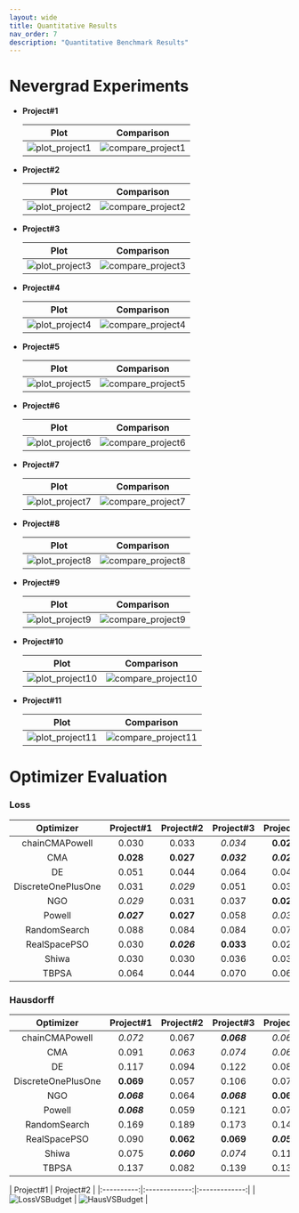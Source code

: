 ```yaml
---
layout: wide
title: Quantitative Results
nav_order: 7
description: "Quantitative Benchmark Results"
---
```


# Nevergrad Experiments

- **Project#1**

    | Plot | Comparison |
    |:-------:|:-------:|
    | ![plot_project1](./assets/images/nevergrad/plots/perfcap_experiment1_plots/xpresults.png) | ![compare_project1](./assets/images/nevergrad/plots/perfcap_experiment1_plots/fight_all.png) |

- **Project#2**
    
    | Plot | Comparison |
    |:-------:|:-------:|
    | ![plot_project2](./assets/images/nevergrad/plots/perfcap_experiment2_plots/xpresults.png) | ![compare_project2](./assets/images/nevergrad/plots/perfcap_experiment2_plots/fight_all.png) |

- **Project#3**
    
    | Plot | Comparison |
    |:-------:|:-------:|
    | ![plot_project3](./assets/images/nevergrad/plots/perfcap_experiment3_plots/xpresults.png) | ![compare_project3](./assets/images/nevergrad/plots/perfcap_experiment3_plots/fight_all.png) |

- **Project#4**
    
    | Plot | Comparison |
    |:-------:|:-------:|
    | ![plot_project4](./assets/images/nevergrad/plots/perfcap_experiment4_plots/xpresults.png) | ![compare_project4](./assets/images/nevergrad/plots/perfcap_experiment4_plots/fight_all.png) |

- **Project#5**

    | Plot | Comparison |
    |:-------:|:-------:|
    | ![plot_project5](./assets/images/nevergrad/plots/perfcap_experiment5_plots/xpresults.png) | ![compare_project5](./assets/images/nevergrad/plots/perfcap_experiment5_plots/fight_all.png) |

- **Project#6**
    
    | Plot | Comparison |
    |:-------:|:-------:|
    | ![plot_project6](./assets/images/nevergrad/plots/perfcap_experiment6_plots/xpresults.png) | ![compare_project6](./assets/images/nevergrad/plots/perfcap_experiment6_plots/fight_all.png) |

- **Project#7**
    
    | Plot | Comparison |
    |:-------:|:-------:|
    | ![plot_project7](./assets/images/nevergrad/plots/perfcap_experiment7_plots/xpresults.png) | ![compare_project7](./assets/images/nevergrad/plots/perfcap_experiment7_plots/fight_all.png) |

- **Project#8** 
    
    | Plot | Comparison |
    |:-------:|:-------:|
    | ![plot_project8](./assets/images/nevergrad/plots/perfcap_experiment8_plots/xpresults.png) | ![compare_project8](./assets/images/nevergrad/plots/perfcap_experiment8_plots/fight_all.png) |

- **Project#9**
    
    | Plot | Comparison |
    |:-------:|:-------:|
    | ![plot_project9](./assets/images/nevergrad/plots/perfcap_experiment9_plots/xpresults.png) | ![compare_project9](./assets/images/nevergrad/plots/perfcap_experiment9_plots/fight_all.png) |

- **Project#10**
    
    | Plot | Comparison |
    |:-------:|:-------:|
    | ![plot_project10](./assets/images/nevergrad/plots/perfcap_experiment10_plots/xpresults.png) | ![compare_project10](./assets/images/nevergrad/plots/perfcap_experiment10_plots/fight_all.png) |

- **Project#11**

    | Plot | Comparison |
    |:-------:|:-------:|
    | ![plot_project11](./assets/images/nevergrad/plots/perfcap_experiment11_plots/xpresults.png) | ![compare_project11](./assets/images/nevergrad/plots/perfcap_experiment11_plots/fight_all.png) |


# Optimizer Evaluation

### Loss

|      Optimizer     | Project#1 | Project#2 | Project#3 | Project#4 | Project#5 | Project#6 | Project#7 | Project#8 | Project#9 | Project#10 | Project#11 | Average |
|:------------------:|:------------:|:------------:|:------------:|:------------:|:------------:|:------------:|:------------:|:------------:|:------------:|:-------------:|:-------------:|:-------:|
|   chainCMAPowell   |     0.030    |     0.033    |     _0.034_    |     **0.029**    |     _0.033_    |     _0.027_    |     0.038    |     _0.025_    |     0.030    |     0.047     |     0.037     |  _0.033_  |
|         CMA        |     **0.028**    |     **0.027**    |     ***0.032***    |     ***0.026***    |     ***0.031***    |     ***0.025***    |     ***0.033***    |     **0.023**    |     ***0.027***    |     _0.045_     |     ***0.028***     |  ***0.030***  |
|         DE         |     0.051    |     0.044    |     0.064    |     0.042    |     0.048    |     0.042    |     0.051    |     0.036    |     0.040    |     0.053     |     0.045     |  0.047  |
| DiscreteOnePlusOne |     0.031    |     _0.029_    |     0.051    |     0.031    |     **0.032**    |     0.028    |     _0.037_    |     ***0.022***    |     _0.029_    |     ***0.043***     |     0.031     |  _0.033_  |
|         NGO        |     _0.029_    |     0.031    |     0.037    |     **0.029**    |     _0.033_    |     _0.027_    |     0.039    |     _0.025_    |     **0.028**    |     **0.044**     |     0.032     |  **0.032**  |
|       Powell       |     ***0.027***    |     **0.027**    |     0.058    |     _0.030_    |     **0.032**    |     0.030    |     0.039    |     ***0.022***    |     _0.029_    |     0.047     |     **0.029**     |  0.034  |
|    RandomSearch    |     0.088    |     0.084    |     0.084    |     0.073    |     0.076    |     0.067    |     0.077    |     0.058    |     0.065    |     0.076     |     0.064     |  0.074  |
|    RealSpacePSO    |     0.030    |     ***0.026***    |     **0.033**    |     0.027    |     ***0.031***    |     ***0.024***    |     **0.034**    |     ***0.022***    |     **0.028**    |     **0.044**     |     **0.029**     |  ***0.030***  |
|        Shiwa       |     0.030    |     0.030    |     0.036    |     0.031    |     _0.033_    |     _0.027_    |     _0.037_    |     _0.025_    |     0.031    |     ***0.043***     |     0.039     |  _0.033_  |
|        TBPSA       |     0.064    |     0.044    |     0.070    |     0.060    |     0.054    |     0.051    |     0.061    |     0.027    |     0.045    |     0.068     |     0.054     |  0.054  |

### Hausdorff

|      Optimizer     | Project#1 | Project#2 | Project#3 | Project#4 | Project#5 | Project#6 | Project#7 | Project#8 | Project#9 | Project#10 | Project#11 | Average |
|:------------------:|:------------:|:------------:|:------------:|:------------:|:------------:|:------------:|:------------:|:------------:|:------------:|:-------------:|:-------------:|:-------:|
|   chainCMAPowell   |     _0.072_    |     0.067    |     ***0.068***    |     _0.064_    |     _0.103_    |     _0.108_    |     _0.118_    |     0.060    |     0.063    |     0.547     |     0.162     |  0.130  |
|         CMA        |     0.091    |     _0.063_    |     _0.074_    |     _0.064_    |     ***0.105***    |     ***0.105***    |     **0.095**    |     0.061    |     _0.059_    |     0.539     |     ***0.057***     |  ***0.119***  |
|         DE         |     0.117    |     0.094    |     0.122    |     0.085    |     0.119    |     0.123    |     0.151    |     0.078    |     0.090    |     0.537     |     0.106     |  0.148  |
| DiscreteOnePlusOne |     **0.069**    |     0.057    |     0.106    |     0.077    |     0.111    |     0.112    |     0.111    |     ***0.051***    |     ***0.056***    |     _0.533_     |     0.076     |  0.124  |
|         NGO        |     ***0.068***    |     0.064    |     ***0.068***    |     **0.061**    |     ***0.096***    |     0.113    |     0.114    |     _0.056_    |     ***0.056***    |     0.543     |     _0.063_     |  ***0.119***  |
|       Powell       |     ***0.068***    |     0.059    |     0.121    |     0.072    |     **0.107**    |     **0.107**    |     ***0.091***    |     **0.054**    |     **0.057**    |     0.540     |     0.075     |  _0.123_  |
|    RandomSearch    |     0.169    |     0.189    |     0.173    |     0.144    |     0.192    |     0.165    |     0.207    |     0.137    |     0.160    |     **0.481**     |     0.139     |  0.196  |
|    RealSpacePSO    |     0.090    |     **0.062**    |     **0.069**    |     ***0.056***    |     0.106    |     0.113    |     _0.102_    |     0.057    |     0.065    |     0.536     |     **0.058**     |  **0.120**  |
|        Shiwa       |     0.075    |     ***0.060***    |     _0.074_    |     0.115    |     **0.102**    |     0.109    |     0.103    |     ***0.051***    |     0.067    |     0.547     |     0.183     |  0.135  |
|        TBPSA       |     0.137    |     0.082    |     0.139    |     0.133    |     0.155    |     0.142    |     0.148    |     0.079    |     0.103    |     ***0.479***     |     0.156     |  0.159  |

| Project#1   |      Project#2      |
|:----------:|:-------------:|:-------------:|
| ![LossVSBudget](./assets/images/quantitative/loss_vs_budget.png) | ![HausVSBudget](./assets/images/quantitative/hauss_vs_budget.png) |
